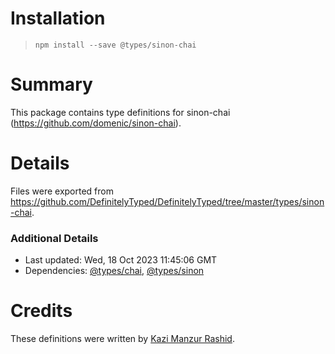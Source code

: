 # Installation
> `npm install --save @types/sinon-chai`

# Summary
This package contains type definitions for sinon-chai (https://github.com/domenic/sinon-chai).

# Details
Files were exported from https://github.com/DefinitelyTyped/DefinitelyTyped/tree/master/types/sinon-chai.

### Additional Details
 * Last updated: Wed, 18 Oct 2023 11:45:06 GMT
 * Dependencies: [@types/chai](https://npmjs.com/package/@types/chai), [@types/sinon](https://npmjs.com/package/@types/sinon)

# Credits
These definitions were written by [Kazi Manzur Rashid](https://github.com/kazimanzurrashid).
